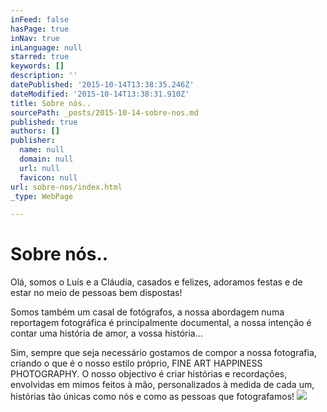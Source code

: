 ```yaml
---
inFeed: false
hasPage: true
inNav: true
inLanguage: null
starred: true
keywords: []
description: ''
datePublished: '2015-10-14T13:38:35.246Z'
dateModified: '2015-10-14T13:38:31.910Z'
title: Sobre nós..
sourcePath: _posts/2015-10-14-sobre-nos.md
published: true
authors: []
publisher:
  name: null
  domain: null
  url: null
  favicon: null
url: sobre-nos/index.html
_type: WebPage

---
```

# Sobre nós..

Olá, somos o Luís e a Cláudia, casados e felizes,
adoramos festas e de estar no meio de pessoas bem dispostas!

Somos também um casal de fotógrafos, a nossa
abordagem numa reportagem fotográfica é principalmente documental, a nossa
intenção é contar uma história de amor, a vossa história...

Sim, sempre que seja necessário gostamos de compor a
nossa fotografia, criando o que é o nosso estilo próprio, FINE ART HAPPINESS
PHOTOGRAPHY. O nosso objectivo é criar histórias e recordações, envolvidas em
mimos feitos à mão, personalizados à medida de cada um, histórias tão únicas
como nós e como as pessoas que fotografamos!
![](https://the-grid-user-content.s3-us-west-2.amazonaws.com/8eee3106-da8a-4868-b987-eef3d8effbb4.png)